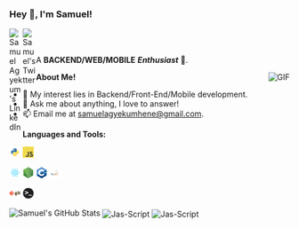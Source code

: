 <h3 title="hehehe"> Hey 👋, I'm Samuel!</h3>

<a href="https://www.linkedin.com/in/samuel-agyekum-260478116/">
  <img align="left" alt="Samuel Agyekum's LinkedIn" width="24px" src="https://cdn.jsdelivr.net/npm/simple-icons@v3/icons/linkedin.svg" />
</a>

<a href="https://twitter.com/SammyeSCALaDE">
  <img align="left" alt="Samuel's Twitter" width="24px" src="https://cdn.jsdelivr.net/npm/simple-icons@3.13.0/icons/twitter.svg" />
</a>


<br />
<br />

A **BACKEND/WEB/MOBILE** ***Enthusiast*** 🚀.
 

  <img align="right" alt="GIF" src="https://i.pinimg.com/originals/e4/26/70/e426702edf874b181aced1e2fa5c6cde.gif" />

**About Me!**

- 🤔 My interest lies in Backend/Front-End/Mobile development.
- 💬 Ask me about anything, I love to answer!
- 📫 Email me at [samuelagyekumhene@gmail.com](mailto:samuelagyekumhene@gmail.com).



**Languages and Tools:**  


<code><img height="20" src="https://raw.githubusercontent.com/github/explore/80688e429a7d4ef2fca1e82350fe8e3517d3494d/topics/python/python.png"></code>
<code><img height="20" src="https://raw.githubusercontent.com/github/explore/80688e429a7d4ef2fca1e82350fe8e3517d3494d/topics/javascript/javascript.png"></code>

<code><img height="20" src="https://raw.githubusercontent.com/github/explore/80688e429a7d4ef2fca1e82350fe8e3517d3494d/topics/react/react.png"></code>
<code><img height="20" src="https://raw.githubusercontent.com/github/explore/80688e429a7d4ef2fca1e82350fe8e3517d3494d/topics/nodejs/nodejs.png"></code>
<code><img height="20" src="https://raw.githubusercontent.com/github/explore/80688e429a7d4ef2fca1e82350fe8e3517d3494d/topics/cpp/cpp.png"></code>
<code><img height="20" src="https://raw.githubusercontent.com/github/explore/80688e429a7d4ef2fca1e82350fe8e3517d3494d/topics/mysql/mysql.png"></code>

<code><img height="20" src="https://raw.githubusercontent.com/github/explore/80688e429a7d4ef2fca1e82350fe8e3517d3494d/topics/git/git.png"></code>
<code><img height="20" src="https://raw.githubusercontent.com/github/explore/80688e429a7d4ef2fca1e82350fe8e3517d3494d/topics/terminal/terminal.png"></code>

<img src="https://github-readme-stats.vercel.app/api?username=samuelaj1&show_icons=true&hide_border=true&count_private=true&theme=shades-of-purple&icon_color=fad000" alt="Samuel's GitHub Stats">
<img align="center" src="https://github-readme-streak-stats.herokuapp.com/?user=samuelaj1&count_private=true&theme=radical" alt="Jas-Script" />
<img align="center" width=500 src="https://github-readme-stats.vercel.app/api/top-langs/?username=samuelaj1&count_private=true&theme=radical" alt="Jas-Script" />



<!--
**samuelaj1/samuelaj1** is a ✨ _special_ ✨ repository because its `README.md` (this file) appears on your GitHub profile.

Here are some ideas to get you started:

- 🔭 I’m currently working on ...
- 🌱 I’m currently learning ...
- 👯 I’m looking to collaborate on ...
- 🤔 I’m looking for help with ...
- 💬 Ask me about ...
- 📫 How to reach me: ...
- 😄 Pronouns: ...
- ⚡ Fun fact: ...
-->
